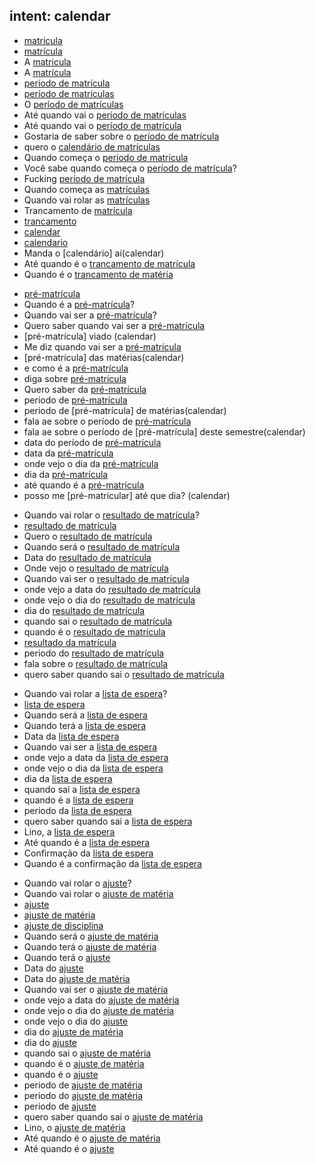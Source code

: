 ## intent: calendar
- [matricula](calendar)
- [matrícula](calendar)
- A [matricula](calendar)
- A [matrícula](calendar)
- [período de matrícula](calendar)
- [período de matrículas](calendar)
- O [período de matrículas](calendar)
- Até quando vai o [período de matrículas](calendar)
- Até quando vai o [período de matrícula](calendar)
- Gostaria de saber sobre o [período de matrícula](calendar)
- quero o [calendário de matrículas](calendar)
- Quando começa o [período de matrícula](calendar)
- Você sabe quando começa o [período de matrícula](calendar)?
- Fucking [período de matrícula](calendar)
- Quando começa as [matrículas](calendar)
- Quando vai rolar as [matrículas](calendar)
- Trancamento de [matrícula](calendar)
- [trancamento](calendar)
- [calendar](calendar)
- [calendario](calendar)
- Manda o [calendário] aí(calendar)
- Até quando é o [trancamento de matrícula](calendar)
- Quando é o [trancamento de matéria](calendar)
<!-- pré-matrícula -->
- [pré-matrícula](calendar)
- Quando é a [pré-matrícula](calendar)?
- Quando vai ser a [pré-matrícula](calendar)?
- Quero saber quando vai ser a [pré-matrícula](calendar)
- [pré-matrícula] viado (calendar)
- Me diz quando vai ser a [pré-matrícula](calendar)
- [pré-matrícula] das matérias(calendar)
- e como é a [pré-matrícula](calendar)
- diga sobre [pré-matrícula](calendar)
- Quero saber da [pré-matrícula](calendar)
- periodo de [pré-matrícula](calendar)
- periodo de [pré-matrícula] de matérias(calendar)
- fala ae sobre o período de [pré-matrícula](calendar)
- fala ae sobre o período de [pré-matrícula] deste semestre(calendar)
- data do período de [pré-matrícula](calendar)
- data da [pré-matrícula](calendar)
- onde vejo o dia da [pré-matrícula](calendar)
- dia da [pré-matrícula](calendar)
- até quando é a [pré-matrícula](calendar)
- posso me [pré-matricular] até que dia? (calendar)
<!-- resultado de matrícula -->
- Quando vai rolar o [resultado de matrícula](calendar)?
- [resultado de matrícula](calendar)
- Quero o [resultado de matrícula](calendar)
- Quando será o [resultado de matrícula](calendar)
- Data do [resultado de matrícula](calendar)
- Onde vejo o [resultado de matrícula](calendar)
- Quando vai ser o [resultado de matrícula](calendar)
- onde vejo a data do [resultado de matrícula](calendar)
- onde vejo o dia do [resultado de matrícula](calendar)
- dia do [resultado de matrícula](calendar)
- quando sai o [resultado de matrícula](calendar)
- quando é o [resultado de matrícula](calendar)
- [resultado da matrícula](calendar)
- periodo do [resultado de matrícula](calendar)
- fala sobre o [resultado de matrícula](calendar)
- quero saber quando sai o [resultado de matrícula](calendar)
<!-- lista de espera -->
- Quando vai rolar a [lista de espera](calendar)?
- [lista de espera](calendar)
- Quando será a [lista de espera](calendar)
- Quando terá a [lista de espera](calendar)
- Data da [lista de espera](calendar)
- Quando vai ser a [lista de espera](calendar)
- onde vejo a data da [lista de espera](calendar)
- onde vejo o dia da [lista de espera](calendar)
- dia da [lista de espera](calendar)
- quando sai a [lista de espera](calendar)
- quando é a [lista de espera](calendar)
- periodo da [lista de espera](calendar)
- quero saber quando sai a [lista de espera](calendar)
- Lino, a [lista de espera](calendar)
- Até quando é a [lista de espera](calendar)
- Confirmação da [lista de espera](calendar)
- Quando é a confirmação da [lista de espera](calendar)
<!-- ajuste -->
- Quando vai rolar o [ajuste](calendar)?
- Quando vai rolar o [ajuste de matéria](calendar)
- [ajuste](calendar)
- [ajuste de matéria](calendar)
- [ajuste de disciplina](calendar)
- Quando será o [ajuste de matéria](calendar)
- Quando terá o [ajuste de matéria](calendar)
- Quando terá o [ajuste](calendar)
- Data do [ajuste](calendar)
- Data do [ajuste de matéria](calendar)
- Quando vai ser o [ajuste de matéria](calendar)
- onde vejo a data do [ajuste de matéria](calendar)
- onde vejo o dia do [ajuste de matéria](calendar)
- onde vejo o dia do [ajuste](calendar)
- dia do [ajuste de matéria](calendar)
- dia do [ajuste](calendar)
- quando sai o [ajuste de matéria](calendar)
- quando é o [ajuste de matéria](calendar)
- quando é o [ajuste](calendar)
- periodo de [ajuste de matéria](calendar)
- periodo do [ajuste de matéria](calendar)
- periodo de [ajuste](calendar)
- quero saber quando sai o [ajuste de matéria](calendar)
- Lino, o [ajuste de matéria](calendar)
- Até quando é o [ajuste de matéria](calendar)
- Até quando é o [ajuste](calendar)


